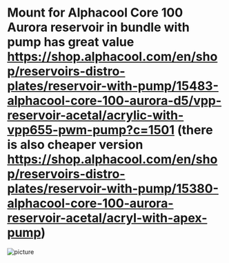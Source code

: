 # Mount for Alphacool Core 100 Aurora reservoir in bundle with pump has great value https://shop.alphacool.com/en/shop/reservoirs-distro-plates/reservoir-with-pump/15483-alphacool-core-100-aurora-d5/vpp-reservoir-acetal/acrylic-with-vpp655-pwm-pump?c=1501 (there is also cheaper version https://shop.alphacool.com/en/shop/reservoirs-distro-plates/reservoir-with-pump/15380-alphacool-core-100-aurora-reservoir-acetal/acryl-with-apex-pump)


![picture](https://github.com/lukascechovic/watercooling/blob/main/pictures/pump_mount_detail.jpg)

